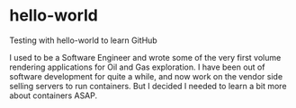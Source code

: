 # hello-world
Testing with hello-world to learn GitHub

I used to be a Software Engineer and wrote some of the very first volume rendering applications for Oil and Gas exploration. 
I have been out of software development for quite a while, and now work on the vendor side selling servers to run containers.
But I decided I needed to learn a bit more about containers ASAP.
